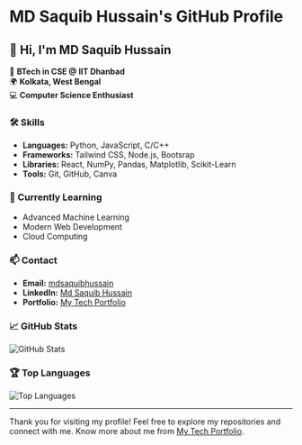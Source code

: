 # MD Saquib Hussain's GitHub Profile

## 👋 Hi, I'm MD Saquib Hussain

🚀 **BTech in CSE @ IIT Dhanbad**  
🌍 **Kolkata, West Bengal**  
💻 **Computer Science Enthusiast**

### 🛠️ Skills

- **Languages:** Python, JavaScript, C/C++
- **Frameworks:** Tailwind CSS, Node.js, Bootsrap
- **Libraries:** React, NumPy, Pandas, Matplotlib, Scikit-Learn
- **Tools:** Git, GitHub, Canva

### 🌱 Currently Learning

- Advanced Machine Learning
- Modern Web Development
- Cloud Computing

### 📫 Contact

- **Email:** [mdsaquibhussain](mailto:mdsaquibhussain@official.com)
- **LinkedIn:** [Md Saquib Hussain](https://www.linkedin.com/in/md-saquib-hussain/)
- **Portfolio:** [My Tech Portfolio](https://md-hussain28.github.io/MyTechPortfolio/)

### 📈 GitHub Stats

![GitHub Stats](https://github-readme-stats.vercel.app/api?username=md-hussain28&show_icons=true&theme=radical)

### 🏆 Top Languages

![Top Languages](https://github-readme-stats.vercel.app/api/top-langs/?username=md-hussain28&layout=compact&theme=radical)

---

Thank you for visiting my profile! Feel free to explore my repositories and connect with me. Know more about me from [My Tech Portfolio](https://md-hussain28.github.io/MyTechPortfolio/).


